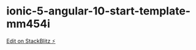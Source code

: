 # ionic-5-angular-10-start-template-mm454i

[Edit on StackBlitz ⚡️](https://stackblitz.com/edit/ionic-5-angular-10-start-template-mm454i)